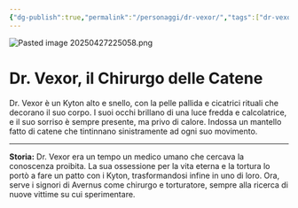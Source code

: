 ```yaml
---
{"dg-publish":true,"permalink":"/personaggi/dr-vexor/","tags":["dr-vexor"],"noteIcon":""}
---
```


![Pasted image 20250427225058.png](/img/user/_Files/Immagini/Pasted%20image%2020250427225058.png)
# Dr. Vexor, il Chirurgo delle Catene

Dr. Vexor è un Kyton alto e snello, con la pelle pallida e cicatrici rituali che decorano il suo corpo. I suoi occhi brillano di una luce fredda e calcolatrice, e il suo sorriso è sempre presente, ma privo di calore. Indossa un mantello fatto di catene che tintinnano sinistramente ad ogni suo movimento.

---

**Storia:** Dr. Vexor era un tempo un medico umano che cercava la conoscenza proibita. La sua ossessione per la vita eterna e la tortura lo portò a fare un patto con i Kyton, trasformandosi infine in uno di loro. Ora, serve i signori di Avernus come chirurgo e torturatore, sempre alla ricerca di nuove vittime su cui sperimentare. 